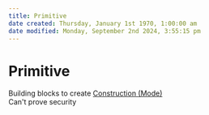 ```yaml
---  
title: Primitive  
date created: Thursday, January 1st 1970, 1:00:00 am  
date modified: Monday, September 2nd 2024, 3:55:15 pm  
---  
```

# Primitive  
Building blocks to create [Construction (Mode)](./Construction_28Mode29.md)  
Can't prove security